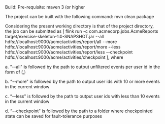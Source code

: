 Build: 
Pre-requisite: maven 3 (or higher

The project can be built with the following command:
mvn clean package

Considering the present working directory is that of the project directory, the job can be submitted as [ flink run -c com.acmecorp.jobs.AcmeReports target/exercise-skeleton-1.0-SNAPSHOT.jar --all hdfs://localhost:9000/acme/activities/report/all --more hdfs://localhost:9000/acme/activities/report/more --less hdfs://localhost:9000/acme/activities/report/less --checkpoint hdfs://localhost:9000/acme/activities/checkpoint ], where

a.       “--all" is followed by the path to output unfiltered events per user id in the form of (<user id>,<number of events>)

b.       “--more" is followed by the path to output user ids with 10 or more events in the current window

c.       “--less" is followed by the path to output user ids with less than 10 events in the current window

d.       “--checkpoint" is followed by the path to a folder where checkpointed state can be saved for fault-tolerance purposes
